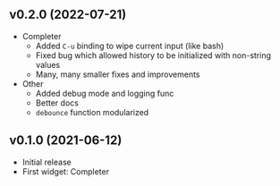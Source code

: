 ## v0.2.0 (2022-07-21)

- Completer
  - Added `C-u` binding to wipe current input (like bash)
  - Fixed bug which allowed history to be initialized with non-string
    values
  - Many, many smaller fixes and improvements
- Other
  - Added debug mode and logging func
  - Better docs
  - `debounce` function modularized


## v0.1.0 (2021-06-12)

- Initial release
- First widget: Completer
